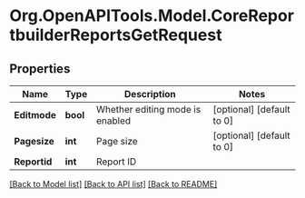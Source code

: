 # Org.OpenAPITools.Model.CoreReportbuilderReportsGetRequest

## Properties

Name | Type | Description | Notes
------------ | ------------- | ------------- | -------------
**Editmode** | **bool** | Whether editing mode is enabled | [optional] [default to 0]
**Pagesize** | **int** | Page size | [optional] [default to 0]
**Reportid** | **int** | Report ID | 

[[Back to Model list]](../README.md#documentation-for-models) [[Back to API list]](../README.md#documentation-for-api-endpoints) [[Back to README]](../README.md)

